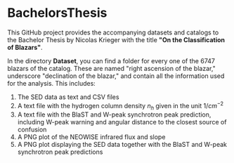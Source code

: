 # BachelorsThesis

This GitHub project provides the accompanying datasets and catalogs to the Bachelor Thesis by Nicolas Krieger with the title **"On the Classification of Blazars"**.

In the directory **Dataset**, you can find a folder for every one of the 6747 blazars of the catalog. These are named "right ascension of the blazar," underscore "declination of the blazar," and contain all the information used for the analysis. This includes:
1. The SED data as text and CSV files
2. A text file with the hydrogen column density $n_h$ given in the unit 1/$\textit{cm}^{-2}$
3. A text file with the BlaST and W-peak synchrotron peak prediction, including W-peak warning and angular distance to the closest source of confusion
4. A PNG plot of the NEOWISE infrared flux and slope
5. A PNG plot displaying the SED data together with the BlaST and W-peak synchrotron peak predictions
